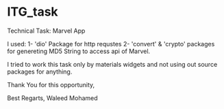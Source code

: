 # ITG_task
Technical Task: Marvel App

I used:
1- 'dio' Package for http requstes
2- 'convert' & 'crypto' packages for genereting MD5 String to access api of Marvel.

I tried to work this task only by materials widgets and not using out source packages for anything. 

Thank You for this opportunity,

Best Regarts,
Waleed Mohamed
